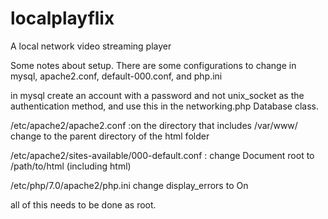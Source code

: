 # localplayflix
A local network video streaming player

Some notes about setup. There are some configurations to change in mysql, apache2.conf, default-000.conf, and php.ini 

in mysql create an account with a password and not unix_socket as the authentication method, and use this in the networking.php Database class.

/etc/apache2/apache2.conf :on the directory that includes /var/www/ change to the parent directory of the html folder

/etc/apache2/sites-available/000-default.conf : change Document root to /path/to/html (including html)

/etc/php/7.0/apache2/php.ini change display_errors to On

all of this needs to be done as root. 
